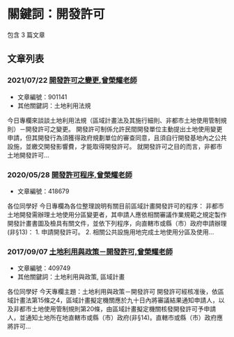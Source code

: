 # 關鍵詞：開發許可

包含 3 篇文章

## 文章列表

### 2021/07/22 [開發許可之變更,曾榮耀老師](../../articles/901141_%E9%96%8B%E7%99%BC%E8%A8%B1%E5%8F%AF%E4%B9%8B%E8%AE%8A%E6%9B%B4%2C%E6%9B%BE%E6%A6%AE%E8%80%80%E8%80%81%E5%B8%AB.md)
- 文章編號：901141
- 其他關鍵詞：土地利用法規

今日專欄來談談土地利用法規（區域計畫法及其施行細則、非都市土地使用管制規則）－開發許可之變更。 開發許可制係允許民間開發單位主動提出土地使用變更申請，但其開發行為須獲得政府規劃單位的審查同意，且須自行開發基地內之公共設施，並繳交開發影響費，才能取得開發許可。 就開發許可之目的而言，非都市土地開發許可...

### 2020/05/28 [開發許可程序,曾榮耀老師](../../articles/418679_%E9%96%8B%E7%99%BC%E8%A8%B1%E5%8F%AF%E7%A8%8B%E5%BA%8F%2C%E6%9B%BE%E6%A6%AE%E8%80%80%E8%80%81%E5%B8%AB.md)
- 文章編號：418679

各位同學好 今日專欄為各位整理說明有關目前區域計畫開發許可的程序： 非都市土地開發需辦理土地使用分區變更者，其申請人應依相關審議作業規範之規定製作開發計畫書圖及檢具有關文件，並依下列程序，向直轄市或縣（市）政府申請辦理(非§13)： 1. 申請開發許可。 2. 相關公共設施用地完成土地使用分區及使用...

### 2017/09/07 [土地利用與政策－開發許可,曾榮耀老師](../../articles/409749_%E5%9C%9F%E5%9C%B0%E5%88%A9%E7%94%A8%E8%88%87%E6%94%BF%E7%AD%96%EF%BC%8D%E9%96%8B%E7%99%BC%E8%A8%B1%E5%8F%AF%2C%E6%9B%BE%E6%A6%AE%E8%80%80%E8%80%81%E5%B8%AB.md)
- 文章編號：409749
- 其他關鍵詞：土地利用與政策, 區域計畫

各位同學好 今天專欄主題：土地利用與政策－開發許可 開發許可經核准後，依區域計畫法第15條之4，區域計畫擬定機關應於九十日內將審議結果通知申請人，以及非都市土地使用管制規則第20條，由區域計畫擬定機關核發開發許可予申請人，並通知土地所在地直轄市或縣（市）政府(非§14)。直轄市或縣（市）政府應將許可...
